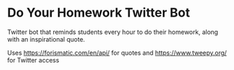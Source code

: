 # Do Your Homework Twitter Bot
Twitter bot that reminds students every hour to do their homework, along with an inspirational quote.

Uses https://forismatic.com/en/api/ for quotes and https://www.tweepy.org/ for Twitter access
